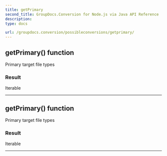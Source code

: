 ```yaml
---
title: getPrimary
second_title: GroupDocs.Conversion for Node.js via Java API Reference
description: 
type: docs

url: /groupdocs.conversion/possibleconversions/getprimary/
---
```


## getPrimary()  function
Primary target file types

### Result
Iterable


---


## getPrimary()  function
Primary target file types

### Result
Iterable


---


